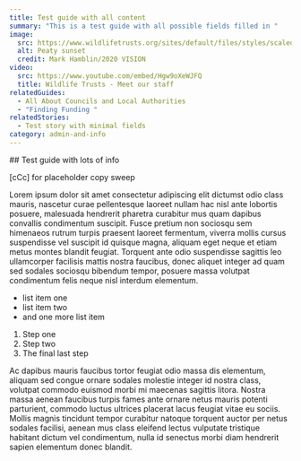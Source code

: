 ```yaml
---
title: Test guide with all content
summary: "This is a test guide with all possible fields filled in "
image:
  src: https://www.wildlifetrusts.org/sites/default/files/styles/scaled_8_col_desk/public/2021-10/Peatland%20%28C%29%20Mark%20Hamblin%202020%20VISION.webp?itok=IttJjlSo
  alt: Peaty sunset
  credit: Mark Hamblin/2020 VISION
video:
  src: https://www.youtube.com/embed/Hgw9oXeWJFQ
  title: Wildlife Trusts - Meet our staff
relatedGuides:
  - All About Councils and Local Authorities
  - "Finding Funding "
relatedStories:
  - Test story with minimal fields
category: admin-and-info
---
```


\#﻿# Test guide with lots of info

\[﻿cCc] for placeholder copy sweep

Lorem ipsum dolor sit amet consectetur adipiscing elit dictumst odio class mauris, nascetur curae pellentesque laoreet nullam hac nisl ante lobortis posuere, malesuada hendrerit pharetra curabitur mus quam dapibus convallis condimentum suscipit. Fusce pretium non sociosqu sem himenaeos rutrum turpis praesent laoreet fermentum, viverra mollis cursus suspendisse vel suscipit id quisque magna, aliquam eget neque et etiam metus montes blandit feugiat. Torquent ante odio suspendisse sagittis leo ullamcorper facilisis mattis nostra faucibus, donec aliquet integer ad quam sed sodales sociosqu bibendum tempor, posuere massa volutpat condimentum felis neque nisl interdum elementum.

- l﻿ist item one
- l﻿ist item two
- a﻿nd one more list item

1. S﻿tep one
2. S﻿tep two
3. T﻿he final last step

Ac dapibus mauris faucibus tortor feugiat odio massa dis elementum, aliquam sed congue ornare sodales molestie integer id nostra class, volutpat commodo euismod morbi mi maecenas sagittis litora. Nostra massa aenean faucibus turpis fames ante ornare netus mauris potenti parturient, commodo luctus ultrices placerat lacus feugiat vitae eu sociis. Mollis magnis tincidunt tempor curabitur natoque torquent auctor per netus sodales facilisi, aenean mus class eleifend lectus vulputate tristique habitant dictum vel condimentum, nulla id senectus morbi diam hendrerit sapien elementum donec blandit.
